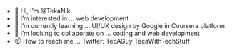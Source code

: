 - 👋 Hi, I’m @TekaNik
- 👀 I’m interested in ... web development
- 🌱 I’m currently learning ... UI/UX design by Google in Coursera platform
- 💞️ I’m looking to collaborate on ... coding and web development
- 📫 How to reach me ... Twitter: TecAGuy TecaWithTechStuff

<!---
TekaNik/TekaNik is a ✨ special ✨ repository because its `README.md` (this file) appears on your GitHub profile.
You can click the Preview link to take a look at your changes.
--->
